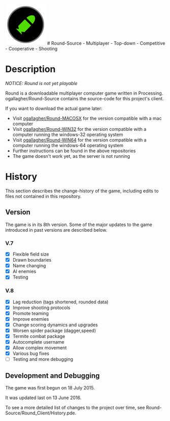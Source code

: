 <img src="/Round_Icon/icon.png" align="bottom" width="128">
# Round-Source
- Multiplayer
- Top-down
- Competitive
- Cooperative
- Shooting

# Description
_NOTICE: Round is not yet playable_

Round is a downloadable multiplayer computer game written in Processing. ogallagher/Round-Source contains the source-code for this project's client.

If you want to download the actual game later:
- Visit [ogallagher/Round-MACOSX](https://github.com/ogallagher/Round-MACOSX) for the version compatible with a mac computer
- Visit [ogallagher/Round-WIN32](https://github.com/ogallagher/Round-WIN32) for the version compatible with a computer running the windows-32 operating system
- Visit [ogallagher/Round-WIN64](https://github.com/ogallagher/Round-WIN64) for the version compatible with a computer running the windows-64 operating system
- Further instructions can be found in the above repositories
- The game doesn't work yet, as the server is not running

# History
This section describes the change-history of the game, including edits to files not contained in this repository.

## Version
The game is in its 8th version. Some of the major updates to the game introduced in past versions are described below.

### V.7
- [x] Flexible field size 
- [x] Drawn boundaries
- [x] Name changing
- [x] AI enemies
- [x] Testing

### V.8     
- [x] Lag reduction (tags shortened, rounded data) 
- [x] Improve shooting protocols 
- [x] Promote teaming 
- [x] Improve enemies 
- [x] Change scoring dynamics and upgrades 
- [x] Worsen spider package (dagger,speed) 
- [x] Termite combat package 
- [x] Autocomplete username 
- [x] Allow complex movement 
- [x] Various bug fixes 
- [ ] Testing and more debugging

## Development and Debugging
The game was first begun on 18 July 2015. 

It was updated last on 13 June 2016. 

To see a more detailed list of changes to the project over time, see Round-Source/Round_Client/History.pde.

